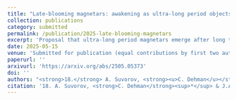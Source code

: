 ```yaml
---
title: "Late-blooming magnetars: awakening as ultra-long period objects after a dormant cooling epoch"
collection: publications
category: submitted
permalink: /publication/2025-late-blooming-magnetars
excerpt: 'Proposal that ultra-long period magnetars emerge after long thermal dormancy, supported by magneto-thermal simulations of aging neutron stars.'
date: 2025-05-15
venue: 'Submitted for publication (equal contributions by first two authors; corresponding author: <strong>C. Dehman</strong>)'
paperurl: ''
arxivurl: 'https://arxiv.org/abs/2505.05373'
doi: ''
authors: "<strong>18.</strong> A. Suvorov, <strong><u>C. Dehman</u></strong><sup>*</sup>, J.A. Pons"
citation: '18. A. Suvorov, <strong>C. Dehman</strong><sup>*</sup> & J.A. Pons (2025). <small><strong>Late-blooming magnetars: awakening as ultra-long period objects after a dormant cooling epoch</strong></small>. <em>Submitted for publication</em>. (<a href="https://arxiv.org/abs/2505.05373">arXiv</a>, <a href="https://ui.adsabs.harvard.edu/abs/2025arXiv250505373S/abstract">ADS</a>) <br><small><i>Equal contributions by first two authors; corresponding author: C. Dehman.</i></small>'
---
```

